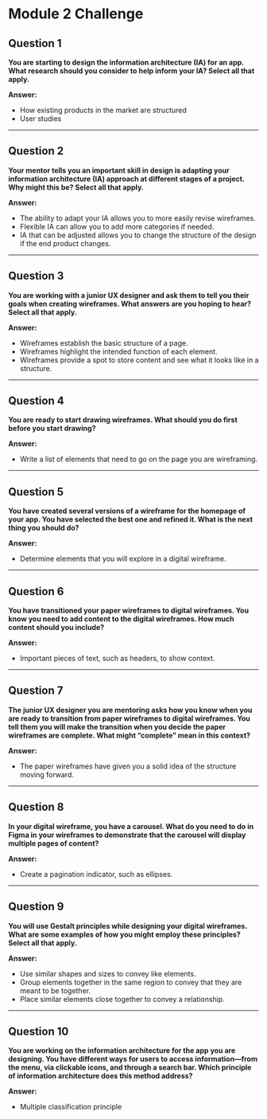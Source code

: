 # Module 2 Challenge

## Question 1  
**You are starting to design the information architecture (IA) for an app. What research should you consider to help inform your IA? Select all that apply.**

**Answer:**  
- How existing products in the market are structured  
- User studies  

---

## Question 2  
**Your mentor tells you an important skill in design is adapting your information architecture (IA) approach at different stages of a project. Why might this be? Select all that apply.**

**Answer:**  
- The ability to adapt your IA allows you to more easily revise wireframes.  
- Flexible IA can allow you to add more categories if needed.  
- IA that can be adjusted allows you to change the structure of the design if the end product changes.  

---

## Question 3  
**You are working with a junior UX designer and ask them to tell you their goals when creating wireframes. What answers are you hoping to hear? Select all that apply.**

**Answer:**  
- Wireframes establish the basic structure of a page.  
- Wireframes highlight the intended function of each element.  
- Wireframes provide a spot to store content and see what it looks like in a structure.  

---

## Question 4  
**You are ready to start drawing wireframes. What should you do first before you start drawing?**

**Answer:**  
- Write a list of elements that need to go on the page you are wireframing.  

---

## Question 5  
**You have created several versions of a wireframe for the homepage of your app. You have selected the best one and refined it. What is the next thing you should do?**

**Answer:**  
- Determine elements that you will explore in a digital wireframe.  

---

## Question 6  
**You have transitioned your paper wireframes to digital wireframes. You know you need to add content to the digital wireframes. How much content should you include?**

**Answer:**  
- Important pieces of text, such as headers, to show context.  

---

## Question 7  
**The junior UX designer you are mentoring asks how you know when you are ready to transition from paper wireframes to digital wireframes. You tell them you will make the transition when you decide the paper wireframes are complete. What might “complete” mean in this context?**

**Answer:**  
- The paper wireframes have given you a solid idea of the structure moving forward.  

---

## Question 8  
**In your digital wireframe, you have a carousel. What do you need to do in Figma in your wireframes to demonstrate that the carousel will display multiple pages of content?**

**Answer:**  
- Create a pagination indicator, such as ellipses.  

---

## Question 9  
**You will use Gestalt principles while designing your digital wireframes. What are some examples of how you might employ these principles? Select all that apply.**

**Answer:**  
- Use similar shapes and sizes to convey like elements.  
- Group elements together in the same region to convey that they are meant to be together.  
- Place similar elements close together to convey a relationship.  

---

## Question 10  
**You are working on the information architecture for the app you are designing. You have different ways for users to access information—from the menu, via clickable icons, and through a search bar. Which principle of information architecture does this method address?**

**Answer:**  
- Multiple classification principle  
